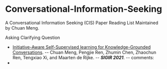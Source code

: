 # Conversational-Information-Seeking
A Conversational Information Seeking (CIS) Paper Reading List Maintained by Chuan Meng.






Asking Clarifying Question
- [Initiative-Aware Self-Supervised learning for Knowledge-Grounded Conversations](https://dl.acm.org/doi/10.1145/3404835.3462824). 
-- Chuan Meng, Pengjie Ren, Zhumin Chen, Zhaochun Ren, Tengxiao Xi, and Maarten de Rijke. 
-- ***SIGIR 2021***. 
-- comments:
- 
